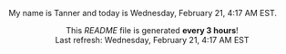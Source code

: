My name is Tanner and today is Wednesday, February 21, 4:17 AM EST.

<p align="center">This <i>README</i> file is generated <b>every 3 hours</b>!</br>Last refresh: Wednesday, February 21, 4:17 AM EST<br /></p>
